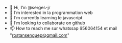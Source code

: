 - 👋 Hi, I’m @serges-jr
- 👀 I’m interested in  la programmation  web
- 🌱 I’m currently learning  le javascript
- 💞️ I’m looking to collaborate on  github
- 📫 How to reach me  sur whatssap  656064154 et mail "rostansenguep@gmail.com"

<!---
serges-jr/serges-jr is a ✨ special ✨ repository because its `README.md` (this file) appears on your GitHub profile.
You can click the Preview link to take a look at your changes.
--->
